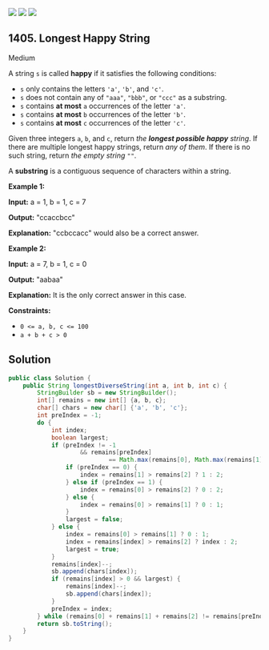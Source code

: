 [![](https://img.shields.io/github/stars/javadev/LeetCode-in-Java?label=Stars&style=flat-square)](https://github.com/javadev/LeetCode-in-Java)
[![](https://img.shields.io/github/forks/javadev/LeetCode-in-Java?label=Fork%20me%20on%20GitHub%20&style=flat-square)](https://github.com/javadev/LeetCode-in-Java/fork)
[![](https://img.shields.io/badge/-LeetCode%20in%20Kotlin-blue?style=flat-square)](https://github.com/javadev/LeetCode-in-Kotlin)

## 1405\. Longest Happy String

Medium

A string `s` is called **happy** if it satisfies the following conditions:

*   `s` only contains the letters `'a'`, `'b'`, and `'c'`.
*   `s` does not contain any of `"aaa"`, `"bbb"`, or `"ccc"` as a substring.
*   `s` contains **at most** `a` occurrences of the letter `'a'`.
*   `s` contains **at most** `b` occurrences of the letter `'b'`.
*   `s` contains **at most** `c` occurrences of the letter `'c'`.

Given three integers `a`, `b`, and `c`, return _the **longest possible happy** string_. If there are multiple longest happy strings, return _any of them_. If there is no such string, return _the empty string_ `""`.

A **substring** is a contiguous sequence of characters within a string.

**Example 1:**

**Input:** a = 1, b = 1, c = 7

**Output:** "ccaccbcc"

**Explanation:** "ccbccacc" would also be a correct answer.

**Example 2:**

**Input:** a = 7, b = 1, c = 0

**Output:** "aabaa"

**Explanation:** It is the only correct answer in this case.

**Constraints:**

*   `0 <= a, b, c <= 100`
*   `a + b + c > 0`

## Solution

```java
public class Solution {
    public String longestDiverseString(int a, int b, int c) {
        StringBuilder sb = new StringBuilder();
        int[] remains = new int[] {a, b, c};
        char[] chars = new char[] {'a', 'b', 'c'};
        int preIndex = -1;
        do {
            int index;
            boolean largest;
            if (preIndex != -1
                    && remains[preIndex]
                            == Math.max(remains[0], Math.max(remains[1], remains[2]))) {
                if (preIndex == 0) {
                    index = remains[1] > remains[2] ? 1 : 2;
                } else if (preIndex == 1) {
                    index = remains[0] > remains[2] ? 0 : 2;
                } else {
                    index = remains[0] > remains[1] ? 0 : 1;
                }
                largest = false;
            } else {
                index = remains[0] > remains[1] ? 0 : 1;
                index = remains[index] > remains[2] ? index : 2;
                largest = true;
            }
            remains[index]--;
            sb.append(chars[index]);
            if (remains[index] > 0 && largest) {
                remains[index]--;
                sb.append(chars[index]);
            }
            preIndex = index;
        } while (remains[0] + remains[1] + remains[2] != remains[preIndex]);
        return sb.toString();
    }
}
```